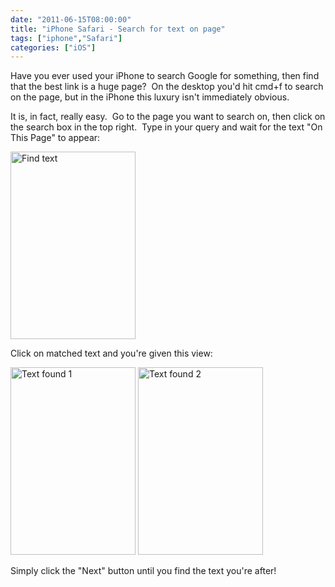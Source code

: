 ```yaml
---
date: "2011-06-15T08:00:00"
title: "iPhone Safari - Search for text on page"
tags: ["iphone","Safari"]
categories: ["iOS"]
---
```


Have you ever used your iPhone to search Google for something, then find that the best link is a huge page?  On the desktop you'd hit cmd+f to search on the page, but in the iPhone this luxury isn't immediately obvious. 
 
 
 
It is, in fact, really easy.  Go to the page you want to search on, then click on the search box in the top right.  Type in your query and wait for the text "On This Page" to appear: 
 
[<img src="/wp-content/uploads/2011/05/photo-1-200x300.png" width="200" height="300" class="aligncenter size-medium wp-image-1207" title="Find text" />][1] 
 
Click on matched text and you're given this view: 
 
[<img src="/wp-content/uploads/2011/05/photo-2-200x300.png" width="200" height="300" title="Text found 1" />][2] [<img src="/wp-content/uploads/2011/05/photo-3-200x300.png" width="200" height="300" title="Text found 2" />][3] 
 
Simply click the "Next" button until you find the text you're after!

  [1]: /wp-content/uploads/2011/05/photo-1.png
  [2]: /wp-content/uploads/2011/05/photo-2.png
  [3]: /wp-content/uploads/2011/05/photo-3.png
